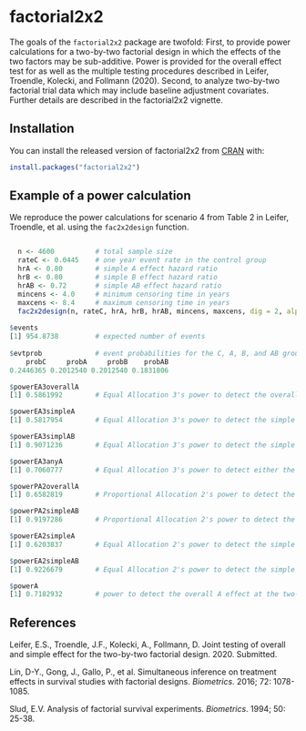 
<!-- README.md is generated from README.Rmd. Please edit that file -->

# factorial2x2

<!-- badges: start -->

<!-- badges: end -->

The goals of the `factorial2x2` package are twofold: First, to provide
power calculations for a two-by-two factorial design in which the
effects of the two factors may be sub-additive. Power is provided for
the overall effect test for as well as the multiple testing procedures
described in Leifer, Troendle, Kolecki, and Follmann (2020). Second, to
analyze two-by-two factorial trial data which may include baseline
adjustment covariates. Further details are described in the factorial2x2
vignette.

## Installation

You can install the released version of factorial2x2 from
[CRAN](https://CRAN.R-project.org) with:

``` r
install.packages("factorial2x2")
```

## Example of a power calculation

We reproduce the power calculations for scenario 4 from Table 2 in
Leifer, Troendle, et al. using the `fac2x2design` function.

``` r

  n <- 4600          # total sample size
  rateC <- 0.0445    # one year event rate in the control group
  hrA <- 0.80        # simple A effect hazard ratio
  hrB <- 0.80        # simple B effect hazard ratio
  hrAB <- 0.72       # simple AB effect hazard ratio
  mincens <- 4.0     # minimum censoring time in years
  maxcens <- 8.4     # maximum censoring time in years
  fac2x2design(n, rateC, hrA, hrB, hrAB, mincens, maxcens, dig = 2, alpha = 0.05)
  
$events
[1] 954.8738         # expected number of events
        
$evtprob             # event probabilities for the C, A, B, and AB groups, respectively
    probC     probA     probB    probAB 
0.2446365 0.2012540 0.2012540 0.1831806 

$powerEA3overallA    
[1] 0.5861992        # Equal Allocation 3's power to detect the overall A effect

$powerEA3simpleA    
[1] 0.5817954        # Equal Allocation 3's power to detect the simple A effect

$powerEA3simplAB    
[1] 0.9071236        # Equal Allocation 3's power to detect the simple AB effect

$powerEA3anyA
[1] 0.7060777        # Equal Allocation 3's power to detect either the overall A or simple A effects

$powerPA2overallA
[1] 0.6582819        # Proportional Allocation 2's power to detect the overall A effect

$powerPA2simpleAB
[1] 0.9197286        # Proportional Allocation 2's power to detect the simple AB effect

$powerEA2simpleA
[1] 0.6203837        # Equal Allocation 2's power to detect the simple A effect

$powerEA2simpleAB
[1] 0.9226679        # Equal Allocation 2's power to detect the simple AB effect

$powerA
[1] 0.7182932        # power to detect the overall A effect at the two-sided 0.05 level

```

## References

Leifer, E.S., Troendle, J.F., Kolecki, A., Follmann, D. Joint testing of
overall and simple effect for the two-by-two factorial design. 2020.
Submitted.

Lin, D-Y., Gong, J., Gallo, P., et al. Simultaneous inference on
treatment effects in survival studies with factorial designs.
*Biometrics*. 2016; 72: 1078-1085.

Slud, E.V. Analysis of factorial survival experiments. *Biometrics*.
1994; 50: 25-38.
